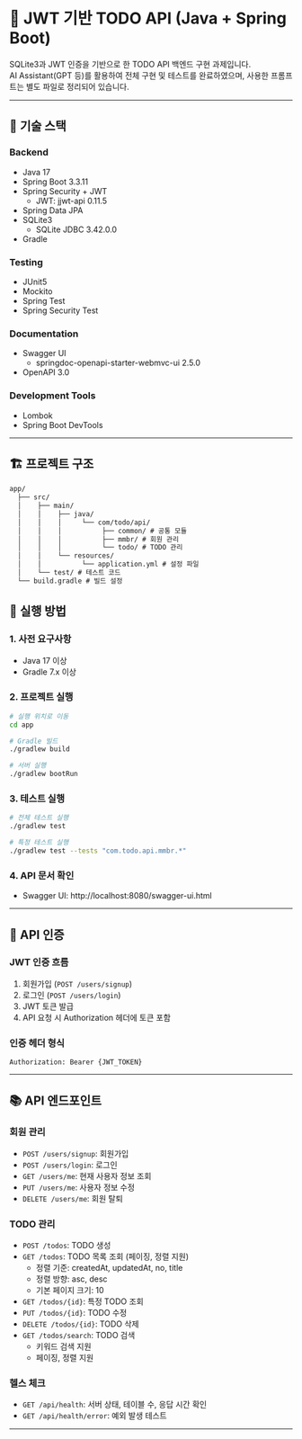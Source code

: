 # 📝 JWT 기반 TODO API (Java + Spring Boot)

SQLite3과 JWT 인증을 기반으로 한 TODO API 백엔드 구현 과제입니다.  
AI Assistant(GPT 등)를 활용하여 전체 구현 및 테스트를 완료하였으며, 사용한 프롬프트는 별도 파일로 정리되어 있습니다.

---

## 🧰 기술 스택

### Backend

- Java 17
- Spring Boot 3.3.11
- Spring Security + JWT
    - JWT: jjwt-api 0.11.5
- Spring Data JPA
- SQLite3
    - SQLite JDBC 3.42.0.0
- Gradle

### Testing

- JUnit5
- Mockito
- Spring Test
- Spring Security Test

### Documentation

- Swagger UI
    - springdoc-openapi-starter-webmvc-ui 2.5.0
- OpenAPI 3.0

### Development Tools

- Lombok
- Spring Boot DevTools

---

## 🏗️ 프로젝트 구조

```txt
app/
  ├── src/
  │    ├── main/
  │    │    ├── java/
  │    │    │     └── com/todo/api/
  │    │    │          ├── common/ # 공통 모듈
  │    │    │          ├── mmbr/ # 회원 관리
  │    │    │          └── todo/ # TODO 관리
  │    │    └── resources/
  │    │          └── application.yml # 설정 파일
  │    └── test/ # 테스트 코드
  └── build.gradle # 빌드 설정
```


## 🚀 실행 방법

### 1. 사전 요구사항

- Java 17 이상
- Gradle 7.x 이상


### 2. 프로젝트 실행

```bash
# 실행 위치로 이동
cd app

# Gradle 빌드
./gradlew build

# 서버 실행
./gradlew bootRun
```

### 3. 테스트 실행
```bash
# 전체 테스트 실행
./gradlew test

# 특정 테스트 실행
./gradlew test --tests "com.todo.api.mmbr.*"
```

### 4. API 문서 확인

- Swagger UI: http://localhost:8080/swagger-ui.html


---

## 🔐 API 인증

### JWT 인증 흐름

1. 회원가입 (`POST /users/signup`)
2. 로그인 (`POST /users/login`)
3. JWT 토큰 발급
4. API 요청 시 Authorization 헤더에 토큰 포함

### 인증 헤더 형식

`Authorization: Bearer {JWT_TOKEN}`

---

## 📚 API 엔드포인트

### 회원 관리

- `POST /users/signup`: 회원가입
- `POST /users/login`: 로그인
- `GET /users/me`: 현재 사용자 정보 조회
- `PUT /users/me`: 사용자 정보 수정
- `DELETE /users/me`: 회원 탈퇴

### TODO 관리

- `POST /todos`: TODO 생성
- `GET /todos`: TODO 목록 조회 (페이징, 정렬 지원)
  - 정렬 기준: createdAt, updatedAt, no, title
  - 정렬 방향: asc, desc
  - 기본 페이지 크기: 10
- `GET /todos/{id}`: 특정 TODO 조회
- `PUT /todos/{id}`: TODO 수정
- `DELETE /todos/{id}`: TODO 삭제
- `GET /todos/search`: TODO 검색
  - 키워드 검색 지원
  - 페이징, 정렬 지원

### 헬스 체크

- `GET /api/health`: 서버 상태, 테이블 수, 응답 시간 확인
- `GET /api/health/error`: 예외 발생 테스트

---
<!--
## 🧪 테스트

### 테스트 범위

- 단위 테스트
- 통합 테스트
- API 테스트

### 테스트 실행 결과
- 테스트 커버리지: 80% 이상
- 주요 기능 테스트 완료

---
-->